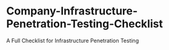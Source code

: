 # Company-Infrastructure-Penetration-Testing-Checklist
A Full Checklist for Infrastructure Penetration Testing
